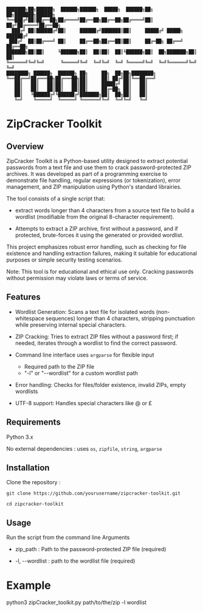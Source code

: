 ```
███████╗██╗██████╗  ██████╗██████╗  █████╗  ██████╗██╗  ██╗███████╗██████╗ 
╚══███╔╝██║██╔══██╗██╔════╝██╔══██╗██╔══██╗██╔════╝██║ ██╔╝██╔════╝██╔══██╗
  ███╔╝ ██║██████╔╝██║     ██████╔╝███████║██║     █████╔╝ █████╗  ██████╔╝
 ███╔╝  ██║██╔═══╝ ██║     ██╔══██╗██╔══██║██║     ██╔═██╗ ██╔══╝  ██╔══██╗
███████╗██║██║     ╚██████╗██║  ██║██║  ██║╚██████╗██║  ██╗███████╗██║  ██║
╚══════╝╚═╝╚═╝      ╚═════╝╚═╝  ╚═╝╚═╝  ╚═╝ ╚═════╝╚═╝  ╚═╝╚══════╝╚═╝  ╚═╝
████████╗ ██████╗  ██████╗ ██╗     ██╗  ██╗██╗████████╗
╚══██╔══╝██╔═══██╗██╔═══██╗██║     ██║ ██╔╝██║╚══██╔══╝
   ██║   ██║   ██║██║   ██║██║     █████╔╝ ██║   ██║   
   ██║   ██║   ██║██║   ██║██║     ██╔═██╗ ██║   ██║   
   ██║   ╚██████╔╝╚██████╔╝███████╗██║  ██╗██║   ██║   
   ╚═╝    ╚═════╝  ╚═════╝ ╚══════╝╚═╝  ╚═╝╚═╝   ╚═╝   
```


# ZipCracker Toolkit

## Overview

ZipCracker Toolkit is a Python-based utility designed to extract potential passwords from a text file and use them to crack password-protected ZIP archives.
It was developed as part of a programming exercise to demonstrate file handling, regular expressions (or tokenization), error management, and ZIP manipulation using Python's standard librairies.

The tool consists of a single script that:

- extract words longer than 4 characters from a source text file to build a wordlist (modifiable from the original 8-character requirement).

- Attempts to extract a ZIP archive, first without a password, and if protected, brute-forces it using the generated or provided wordlist.

This project emphasizes robust error handling, such as checking for file existence and handling extraction failures, making it suitable for educational purposes or simple security testing scenarios.

Note: This tool is for educational and ethical use only. Cracking passwords without permission may violate laws or terms of service.

## Features

- Wordlist Generation: Scans a text file for isolated words (non-whitespace sequences) longer than 4 characters, stripping punctuation while preserving internal special characters.

- ZIP Cracking: Tries to extract ZIP files without a password first; if needed, iterates through a wordlist to find the correct password.

- Command line interface uses `argparse` for flexible input
 	- Required path to the ZIP file
	- "-l" or "--wordlist" for a custom wordlist path

- Error handling: Checks for files/folder existence, invalid ZIPs, empty wordlists

- UTF-8 support: Handles special characters like @ or £

## Requirements

Python 3.x

No external dependencies : uses `os`, `zipfile`, `string`, `argparse`

## Installation

Clone the repository :

`git clone https://github.com/yourusername/zipcracker-toolkit.git`

`cd zipcracker-toolkit`

## Usage 

Run the script from the command line Arguments

- zip_path : Path to the password-protected ZIP file (required)

- -l, --wordlist : path to the wordlist file (required) 

# Example

python3 zipCracker_toolkit.py path/to/the/zip -l wordlist

